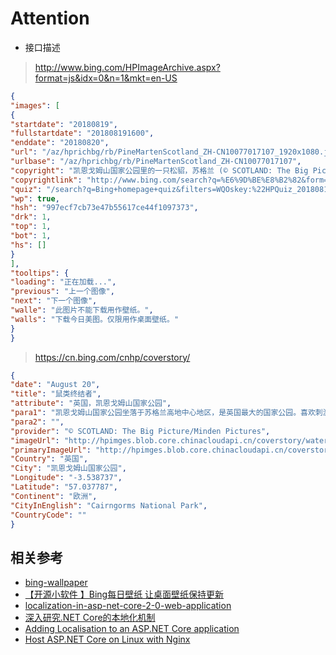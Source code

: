 ﻿# Attention

- 接口描述 

> http://www.bing.com/HPImageArchive.aspx?format=js&idx=0&n=1&mkt=en-US

``` json
{
"images": [
{
"startdate": "20180819",
"fullstartdate": "201808191600",
"enddate": "20180820",
"url": "/az/hprichbg/rb/PineMartenScotland_ZH-CN10077017107_1920x1080.jpg",
"urlbase": "/az/hprichbg/rb/PineMartenScotland_ZH-CN10077017107",
"copyright": "凯恩戈姆山国家公园里的一只松貂，苏格兰 (© SCOTLAND: The Big Picture/Minden Pictures)",
"copyrightlink": "http://www.bing.com/search?q=%E6%9D%BE%E8%B2%82&form=hpcapt&mkt=zh-cn",
"quiz": "/search?q=Bing+homepage+quiz&filters=WQOskey:%22HPQuiz_20180819_PineMartenScotland%22&FORM=HPQUIZ",
"wp": true,
"hsh": "997ecf7cb73e47b55617ce44f1097373",
"drk": 1,
"top": 1,
"bot": 1,
"hs": []
}
],
"tooltips": {
"loading": "正在加载...",
"previous": "上一个图像",
"next": "下一个图像",
"walle": "此图片不能下载用作壁纸。",
"walls": "下载今日美图。仅限用作桌面壁纸。"
}
}
```

> https://cn.bing.com/cnhp/coverstory/

``` json
{
"date": "August 20",
"title": "鼠类终结者",
"attribute": "英国，凯恩戈姆山国家公园",
"para1": "凯恩戈姆山国家公园坐落于苏格兰高地中心地区，是英国最大的国家公园。喜欢刺激的人将这里视为天堂，苏格兰的五个滑雪胜地中有三座位于这里，此外这里还有两处水上活动中心、进行飞钓和跟踪雄鹿的区域。这里也是景观壮丽的野生区域，内有水獭、獾、红松鼠、鹿以及鹗等。你瞧，那粗壮的树干后面还藏着一个可爱的小家伙——松貂，它无忧无虑的在这里生存着！",
"para2": "",
"provider": "© SCOTLAND: The Big Picture/Minden Pictures",
"imageUrl": "http://hpimges.blob.core.chinacloudapi.cn/coverstory/watermark_pinemartenscotland_zh-cn10077017107_1920x1080.jpg",
"primaryImageUrl": "http://hpimges.blob.core.chinacloudapi.cn/coverstory/watermark_pinemartenscotland_zh-cn10077017107_1920x1080.jpg",
"Country": "英国",
"City": "凯恩戈姆山国家公园",
"Longitude": "-3.538737",
"Latitude": "57.037787",
"Continent": "欧洲",
"CityInEnglish": "Cairngorms National Park",
"CountryCode": ""
}
```


## 相关参考

- [bing-wallpaper](https://github.com/jadepeng/bing-wallpaper)
- [【开源小软件 】Bing每日壁纸 让桌面壁纸保持更新](https://www.cnblogs.com/xiaoqi/p/bing-wallpaper.html)
- [localization-in-asp-net-core-2-0-web-application](https://stackoverflow.com/questions/48285484/localization-in-asp-net-core-2-0-web-application)
- [深入研究.NET Core的本地化机制](https://www.cnblogs.com/lwqlun/p/9764243.html)
- [Adding Localisation to an ASP.NET Core application](https://andrewlock.net/adding-localisation-to-an-asp-net-core-application/)
- [Host ASP.NET Core on Linux with Nginx](https://docs.microsoft.com/en-us/aspnet/core/host-and-deploy/linux-nginx?view=aspnetcore-2.1&tabs=aspnetcore2x)